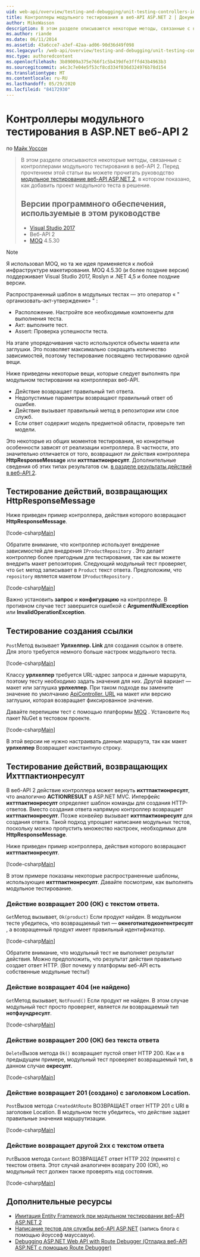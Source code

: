 ```yaml
---
uid: web-api/overview/testing-and-debugging/unit-testing-controllers-in-web-api
title: Контроллеры модульного тестирования в веб-API ASP.NET 2 | Документация Майкрософт
author: MikeWasson
description: В этом разделе описываются некоторые методы, связанные с контроллерами модульного тестирования в веб-API 2. Перед прочтением этой статьи вы можете прочитать раздел учебника...
ms.author: riande
ms.date: 06/11/2014
ms.assetid: 43a6cce7-a3ef-42aa-ad06-90d36d49f098
msc.legacyurl: /web-api/overview/testing-and-debugging/unit-testing-controllers-in-web-api
msc.type: authoredcontent
ms.openlocfilehash: 3b89009a375e766f1c5b439dfe3fffd43b4963b3
ms.sourcegitcommit: a4c3c7e04e5f53cf8cd334f036d324976b78d154
ms.translationtype: MT
ms.contentlocale: ru-RU
ms.lasthandoff: 05/29/2020
ms.locfileid: "84172930"
---
```

# <a name="unit-testing-controllers-in-aspnet-web-api-2"></a>Контроллеры модульного тестирования в ASP.NET веб-API 2

по [Майк Уоссон](https://github.com/MikeWasson)

> В этом разделе описываются некоторые методы, связанные с контроллерами модульного тестирования в веб-API 2. Перед прочтением этой статьи вы можете прочитать руководство [модульное тестирование веб-API ASP.NET 2](unit-testing-with-aspnet-web-api.md), в котором показано, как добавить проект модульного теста в решение.
>
> ## <a name="software-versions-used-in-the-tutorial"></a>Версии программного обеспечения, используемые в этом руководстве
>
> - [Visual Studio 2017](https://visualstudio.microsoft.com/downloads/?utm_medium=microsoft&utm_source=docs.microsoft.com&utm_campaign=button+cta&utm_content=download+vs2017)
> - Веб-API 2
> - [MOQ](https://github.com/Moq) 4.5.30

> [!NOTE]
> Я использовал MOQ, но та же идея применяется к любой инфраструктуре макетирования. MOQ 4.5.30 (и более поздние версии) поддерживает Visual Studio 2017, Roslyn и .NET 4,5 и более поздние версии.

Распространенный шаблон в модульных тестах — это оператор « &quot; организовать-акт-утверждение» &quot; :

- Расположение. Настройте все необходимые компоненты для выполнения теста.
- Акт: выполните тест.
- Assert: Проверка успешности теста.

На этапе упорядочивания часто используются объекты макета или заглушки. Это позволяет максимально сокращать количество зависимостей, поэтому тестирование посвящено тестированию одной вещи.

Ниже приведены некоторые вещи, которые следует выполнять при модульном тестировании на контроллерах веб-API.

- Действие возвращает правильный тип ответа.
- Недопустимые параметры возвращают правильный ответ об ошибке.
- Действие вызывает правильный метод в репозитории или слое служб.
- Если ответ содержит модель предметной области, проверьте тип модели.

Это некоторые из общих моментов тестирования, но конкретные особенности зависят от реализации контроллера. В частности, это значительно отличается от того, возвращают ли действия контроллера **HttpResponseMessage** или **ихттпактионресулт**. Дополнительные сведения об этих типах результатов см. [в разделе результаты действий в веб-API 2](../getting-started-with-aspnet-web-api/action-results.md).

## <a name="testing-actions-that-return-httpresponsemessage"></a>Тестирование действий, возвращающих HttpResponseMessage

Ниже приведен пример контроллера, действия которого возвращают **HttpResponseMessage**.

[!code-csharp[Main](unit-testing-controllers-in-web-api/samples/sample1.cs)]

Обратите внимание, что контроллер использует внедрение зависимостей для внедрения `IProductRepository` . Это делает контроллер более пригодным для тестирования, так как вы можете внедрить макет репозитория. Следующий модульный тест проверяет, что `Get` метод записывает в `Product` текст ответа. Предположим, что `repository` является макетом `IProductRepository` .

[!code-csharp[Main](unit-testing-controllers-in-web-api/samples/sample2.cs)]

Важно установить **запрос** и **конфигурацию** на контроллере. В противном случае тест завершится ошибкой с **ArgumentNullException** или **InvalidOperationException**.

## <a name="testing-link-generation"></a>Тестирование создания ссылки

`Post`Метод вызывает **Урлхелпер. Link** для создания ссылок в ответе. Для этого требуется немного больше настроек модульного теста.

[!code-csharp[Main](unit-testing-controllers-in-web-api/samples/sample3.cs)]

Классу **урлхелпер** требуется URL-адрес запроса и данные маршрута, поэтому тесту необходимо задать значения для них. Другой вариант — макет или заглушка **урлхелпер**. При таком подходе вы замените значение по умолчанию [ApiController. URL](https://msdn.microsoft.com/library/system.web.http.apicontroller.url.aspx) на макет или версию заглушки, которая возвращает фиксированное значение.

Давайте перепишем тест с помощью платформы [MOQ](https://github.com/Moq) . Установите `Moq` пакет NuGet в тестовом проекте.

[!code-csharp[Main](unit-testing-controllers-in-web-api/samples/sample4.cs)]

В этой версии не нужно настраивать данные маршрута, так как макет **урлхелпер** Возвращает константную строку.

## <a name="testing-actions-that-return-ihttpactionresult"></a>Тестирование действий, возвращающих Ихттпактионресулт

В веб-API 2 действие контроллера может вернуть **ихттпактионресулт**, что аналогично **ACTIONRESULT** в ASP.NET MVC. Интерфейс **ихттпактионресулт** определяет шаблон команды для создания HTTP-ответов. Вместо создания ответа напрямую контроллер возвращает **ихттпактионресулт**. Позже конвейер вызывает **ихттпактионресулт** для создания ответа. Такой подход упрощает написание модульных тестов, поскольку можно пропустить множество настроек, необходимых для **HttpResponseMessage**.

Ниже приведен пример контроллера, действия которого возвращают **ихттпактионресулт**.

[!code-csharp[Main](unit-testing-controllers-in-web-api/samples/sample5.cs)]

В этом примере показаны некоторые распространенные шаблоны, использующие **ихттпактионресулт**. Давайте посмотрим, как выполнять модульное тестирование.

### <a name="action-returns-200-ok-with-a-response-body"></a>Действие возвращает 200 (ОК) с текстом ответа.

`Get`Метод вызывает, `Ok(product)` Если продукт найден. В модульном тесте убедитесь, что возвращаемый тип — **окнеготиатедконтентресулт** , а возвращенный продукт имеет правильный идентификатор.

[!code-csharp[Main](unit-testing-controllers-in-web-api/samples/sample6.cs)]

Обратите внимание, что модульный тест не выполняет результат действия. Можно предположить, что результат действия правильно создает ответ HTTP. (Вот почему у платформы веб-API есть собственные модульные тесты!)

### <a name="action-returns-404-not-found"></a>Действие возвращает 404 (не найдено)

`Get`Метод вызывает, `NotFound()` Если продукт не найден. В этом случае модульный тест просто проверяет, является ли возвращаемый тип **нотфаундресулт**.

[!code-csharp[Main](unit-testing-controllers-in-web-api/samples/sample7.cs)]

### <a name="action-returns-200-ok-with-no-response-body"></a>Действие возвращает 200 (ОК) без текста ответа

`Delete`Вызов метода `Ok()` возвращает пустой ответ HTTP 200. Как и в предыдущем примере, модульный тест проверяет возвращаемый тип, в данном случае **окресулт**.

[!code-csharp[Main](unit-testing-controllers-in-web-api/samples/sample8.cs)]

### <a name="action-returns-201-created-with-a-location-header"></a>Действие возвращает 201 (создано) с заголовком Location.

`Post`Вызов метода `CreatedAtRoute` ВОЗВРАЩАЕТ ответ HTTP 201 с URI в заголовке Location. В модульном тесте убедитесь, что действие задает правильные значения маршрутизации.

[!code-csharp[Main](unit-testing-controllers-in-web-api/samples/sample9.cs)]

### <a name="action-returns-another-2xx-with-a-response-body"></a>Действие возвращает другой 2xx с текстом ответа

`Put`Вызов метода `Content` ВОЗВРАЩАЕТ ответ HTTP 202 (принято) с текстом ответа. Этот случай аналогичен возврату 200 (ОК), но модульный тест должен также проверять код состояния.

[!code-csharp[Main](unit-testing-controllers-in-web-api/samples/sample10.cs)]

## <a name="additional-resources"></a>Дополнительные ресурсы

- [Имитация Entity Framework при модульном тестировании веб-API ASP.NET 2](mocking-entity-framework-when-unit-testing-aspnet-web-api-2.md)
- [Написание тестов для службы веб-API ASP.NET](https://docs.microsoft.com/en-gb/archive/blogs/youssefm/writing-tests-for-an-asp-net-web-api-service) (запись блога с помощью йоуссеф мауссаауи).
- [Debugging ASP.NET Web API with Route Debugger (Отладка веб-API ASP.NET с помощью Route Debugger)](https://blogs.msdn.com/b/webdev/archive/2013/04/04/debugging-asp-net-web-api-with-route-debugger.aspx)
